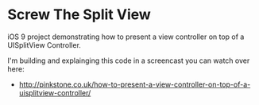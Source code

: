 # Screw The Split View

iOS 9 project demonstrating how to present a view controller on top of a UISplitView Controller.

I'm building and explainging this code in a screencast you can watch over here:

 * http://pinkstone.co.uk/how-to-present-a-view-controller-on-top-of-a-uisplitview-controller/
